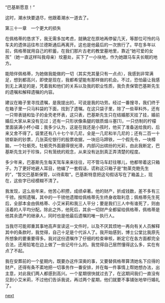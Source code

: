 
“巴基斯愿意！”

这时，潮水快要退尽，他跟着潮水一道去了。

第三十一章　一个更大的损失

在佩格蒂的恳求下，我无需多加考虑，就确定在原地再停留几天，等那位可怜的马车夫的遗体运往布兰德斯通后再离开。这也是他最后的一次旅行了。早在多年以前，佩格蒂就用自己的积蓄，在我们那片古老的教堂墓地里，靠近“她可爱的女孩”（她一直这样叫我母亲）坟墓处，买下了一小块地，作为她跟马车夫长眠的地方。

能陪伴佩格蒂，为她做我能做的一切（其实充其量只有一点点），我感到非常满足，想到都高兴，即使是现在，我都希望能有那样做的机会。不过，恐怕最让我感到无上满足的是，凭着我和他们的关系以及我的职业性质，我负责保管巴基斯先生的遗嘱和解释遗嘱的内容。

建议在箱子里寻找遗嘱，是我提出的，可说是我的功劳。经过一番搜寻，我们终于在箱子里一只马料袋的下面，找到了遗嘱。在这只袋子里，除了一些草料外，还有一只带表链和坠子的金壳老怀表，这只表，巴基斯先生只在结婚那天挂了挂，婚前婚后大家从来没有见过；还有一只形状像条腿的银质烟斗塞[1]，一只仿制的柠檬里面装满小杯小碟；我多少认为，这是在我还是小孩时，他买了准备送给我的，后来又舍不得了。袋里还有八十七个半几尼，全是一几尼和半几尼的；还有二百一十镑崭新的钞票，几张英伦银行的股票收据，一块旧马蹄铁，一个假先令，一块樟脑，一个牡蛎壳。牡蛎壳外面磨得很光滑，内部闪出缤纷的光彩，由此我断定，巴基斯先生对于珍珠，只有笼统的观念，从来没有达到真正弄清楚的程度。

多少年来，巴基斯先生每天驾车来来往往，可不管马车赶往哪儿，他都带着这只箱子。为了更好地避人耳目，他编了一套假话，谎称这只箱子是“勃莱克鲍先生的”，“暂交巴基斯保管，以待索取”。巴基斯特意把这句假话写在了箱盖上，现在，这些字已经模糊不清了。

我发现，这么些年来，他苦心积攒，成绩卓著。他的财产，折成钱数，差不多有三千镑。按照遗嘱，其中的一千镑他遗赠给佩格蒂先生终身收取利息；佩格蒂先生死后，全部本金由佩格蒂、小艾米莉和我三人平分；要是我们三人中有谁死了，则由活着的人平均分配。除此之外，他死后，其余一切财产全都留给佩格蒂，佩格蒂是他其余遗产的继承人，同时也是他最后遗嘱的唯一执行人。

当我尽可能郑重其事地高声宣读这一文件时，以及不厌其烦地一再向有关人员解释其中的条款时，我觉得，自己十足是个代诉人了。我开始感到，博士公堂比我原先所想象的要重要得多。我对这份遗嘱作了仔细的检查审核，断定它在各方面都完全合法，还用铅笔在边上做了一些记号什么的。我觉得自己居然懂得这么多，实在有点了不起。

我在安葬前的一个星期内，既要办这件深奥的事，又要替佩格蒂算清她名下应得的财产，还得有条不紊地把一切事务作一番安排，并在每一件事情上帮她想办法，出主意，对此我们两人都感到高兴。一个星期很快就过去了，在这期间我们一直没有见到小艾米莉，不过他们告诉我说，再过两个星期，他们就要不事铺张地举行婚礼了。

[next](page399.md)